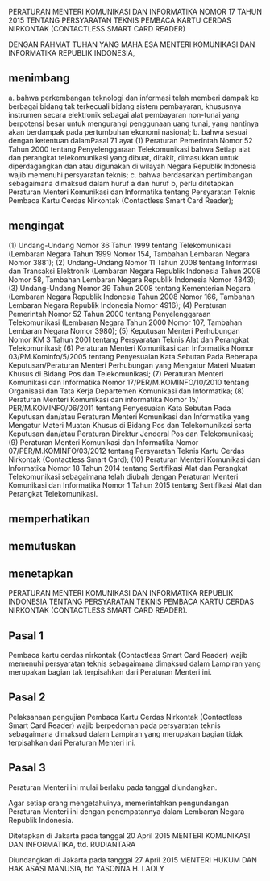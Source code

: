 PERATURAN MENTERI KOMUNIKASI DAN INFORMATIKA
NOMOR 17 TAHUN 2015
TENTANG
PERSYARATAN TEKNIS PEMBACA KARTU CERDAS NIRKONTAK (CONTACTLESS SMART CARD READER)

DENGAN RAHMAT TUHAN YANG MAHA ESA
MENTERI KOMUNIKASI DAN INFORMATIKA REPUBLIK INDONESIA,

## menimbang
a. bahwa perkembangan teknologi dan informasi telah memberi dampak ke berbagai bidang tak terkecuali bidang sistem pembayaran, khususnya instrumen secara elektronik sebagai alat pembayaran non-tunai yang berpotensi besar untuk mengurangi penggunaan uang tunai, yang nantinya akan berdampak pada pertumbuhan ekonomi nasional;
b. bahwa sesuai dengan ketentuan dalamPasal 71 ayat (1) Peraturan Pemerintah Nomor 52 Tahun 2000 tentang Penyelenggaraan Telekomunikasi bahwa Setiap alat dan perangkat telekomunikasi yang dibuat, dirakit, dimasukkan untuk diperdagangkan dan atau digunakan di wilayah Negara Republik Indonesia wajib memenuhi persyaratan teknis;
c. bahwa berdasarkan pertimbangan sebagaimana dimaksud dalam huruf a dan huruf b, perlu ditetapkan Peraturan Menteri Komunikasi dan Informatika tentang Persyaratan Teknis Pembaca Kartu Cerdas Nirkontak (Contactless Smart Card Reader);

## mengingat
(1) Undang-Undang Nomor 36 Tahun 1999 tentang Telekomunikasi (Lembaran Negara Tahun 1999 Nomor 154, Tambahan Lembaran Negara Nomor 3881);
(2) Undang-Undang Nomor 11 Tahun 2008 tentang Informasi dan Transaksi Elektronik (Lembaran Negara Republik Indonesia Tahun 2008 Nomor 58, Tambahan Lembaran Negara Republik Indonesia Nomor 4843);
(3) Undang-Undang Nomor 39 Tahun 2008 tentang Kementerian Negara (Lembaran Negara Republik Indonesia Tahun 2008 Nomor 166, Tambahan Lembaran Negara Republik Indonesia Nomor 4916);
(4) Peraturan Pemerintah Nomor 52 Tahun 2000 tentang Penyelenggaraan Telekomunikasi (Lembaran Negara Tahun 2000 Nomor 107, Tambahan Lembaran Negara Nomor 3980);
(5) Keputusan Menteri Perhubungan Nomor KM 3 Tahun 2001 tentang Persyaratan Teknis Alat dan Perangkat Telekomunikasi;
(6) Peraturan Menteri Komunikasi dan Informatika Nomor 03/PM.Kominfo/5/2005 tentang Penyesuaian Kata Sebutan Pada Beberapa Keputusan/Peraturan Menteri Perhubungan yang Mengatur Materi Muatan Khusus di Bidang Pos dan Telekomunikasi;
(7) Peraturan Menteri Komunikasi dan Informatika Nomor 17/PER/M.KOMINFO/10/2010 tentang Organisasi dan Tata Kerja Departemen Komunikasi dan Informatika;
(8) Peraturan Menteri Komunikasi dan informatika Nomor 15/ PER/M.KOMINFO/06/2011 tentang Penyesuaian Kata Sebutan Pada Keputusan dan/atau Peraturan Menteri Komunikasi dan Informatika yang Mengatur Materi Muatan Khusus di Bidang Pos dan Telekomunikasi serta Keputusan dan/atau Peraturan Direktur Jenderal Pos dan Telekomunikasi;
(9) Peraturan Menteri Komunikasi dan Informatika Nomor 07/PER/M.KOMINFO/03/2012 tentang Persyaratan Teknis Kartu Cerdas Nirkontak (Contactless Smart Card);
(10) Peraturan Menteri Komunikasi dan Informatika Nomor 18 Tahun 2014 tentang Sertifikasi Alat dan Perangkat Telekomunikasi sebagaimana telah diubah dengan Peraturan Menteri Komunikasi dan Informatika Nomor 1 Tahun 2015 tentang Sertifikasi Alat dan Perangkat Telekomunikasi.

## memperhatikan

## memutuskan

## menetapkan
PERATURAN MENTERI KOMUNIKASI DAN INFORMATIKA REPUBLIK INDONESIA TENTANG PERSYARATAN TEKNIS PEMBACA KARTU CERDAS NIRKONTAK (CONTACTLESS SMART CARD READER).

## Pasal 1
Pembaca kartu cerdas nirkontak (Contactless Smart Card Reader) wajib memenuhi persyaratan teknis sebagaimana dimaksud dalam Lampiran yang merupakan bagian tak terpisahkan dari Peraturan Menteri ini.

## Pasal 2
Pelaksanaan pengujian Pembaca Kartu Cerdas Nirkontak (Contactless Smart Card Reader) wajib berpedoman pada persyaratan teknis sebagaimana dimaksud dalam Lampiran yang merupakan bagian tidak terpisahkan dari Peraturan Menteri ini.

## Pasal 3
Peraturan Menteri ini mulai berlaku pada tanggal diundangkan.

Agar setiap orang mengetahuinya, memerintahkan pengundangan Peraturan Menteri ini dengan penempatannya dalam Lembaran Negara Republik Indonesia.

Ditetapkan di Jakarta pada tanggal 20 April 2015
MENTERI KOMUNIKASI DAN INFORMATIKA,
ttd.
RUDIANTARA

Diundangkan di Jakarta pada tanggal 27 April 2015
MENTERI HUKUM DAN HAK ASASI MANUSIA,
ttd
YASONNA H. LAOLY